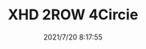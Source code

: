 ﻿---
layout: post 
title: XHD 2ROW 4Circie
is_home: true
tags: 
categories: housing-terminal
overview: 
series: XHD
part_number: 0583-1
thumb_img: 
small_img: static/202107/583-20210720.jpg
date: 2021/7/20 8:17:55
---



